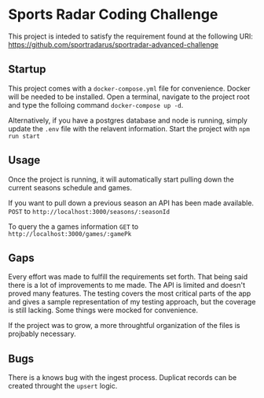 # Sports Radar Coding Challenge

This project is inteded to satisfy the requirement found at the following URI: https://github.com/sportradarus/sportradar-advanced-challenge

## Startup

This project comes with a `docker-compose.yml` file for convenience. Docker will be needed to be installed. Open a terminal, navigate to the project root and type the folloing command `docker-compose up -d`.

Alternatively, if you have a postgres database and node is running, simply update the `.env` file with the relavent information. Start the project with `npm run start`

## Usage

Once the project is running, it will automatically start pulling down the current seasons schedule and games.

If you want to pull down a previous season an API has been made available. `POST` to `http://localhost:3000/seasons/:seasonId`

To query the a games information `GET` to `http://localhost:3000/games/:gamePk`

## Gaps

Every effort was made to fulfill the requirements set forth. That being said there is a lot of improvements to me made. The API is limited and doesn't proved many features. The testing covers the most critical parts of the app and gives a sample representation of my testing approach, but the coverage is still lacking. Some things were mocked for convenience.

If the project was to grow, a more throughtful organization of the files is projbably necessary.

## Bugs

There is a knows bug with the ingest process. Duplicat records can be created throught the `upsert` logic.
